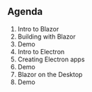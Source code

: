 ## Agenda

1. Intro to Blazor
1. Building with Blazor
1. Demo
1. Intro to Electron
1. Creating Electron apps
1. Demo
1. Blazor on the Desktop
1. Demo